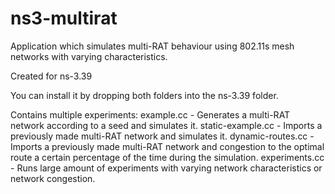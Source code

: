 # ns3-multirat
Application which simulates multi-RAT behaviour using 802.11s mesh networks with varying characteristics.

Created for ns-3.39

You can install it by dropping both folders into the ns-3.39 folder.

Contains multiple experiments:
example.cc - Generates a multi-RAT network according to a seed and simulates it.
static-example.cc - Imports a previously made multi-RAT network and simulates it.
dynamic-routes.cc - Imports a previously made multi-RAT network and congestion to the optimal route a certain percentage of the time during the simulation.
experiments.cc - Runs large amount of experiments with varying network characteristics or network congestion.
